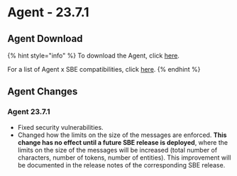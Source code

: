 # Agent - 23.7.1

## Agent Download

{% hint style="info" %}
To download the Agent, click [here](https://storage.googleapis.com/sym-platform/developers/rest-api/agent-23.7.1.zip).

For a list of Agent x SBE compatibilities, click [here](../../agent-guide/sbe-x-agent-compatibility-matrix.md).
{% endhint %}

## Agent Changes

### Agent 23.7.1

* Fixed security vulnerabilities.
* Changed how the limits on the size of the messages are enforced. **This change has no effect until a future SBE release is deployed**, where the limits on the size of the messages will be increased (total number of characters, number of tokens, number of entities). This improvement will be documented in the release notes of the corresponding SBE release.&#x20;

